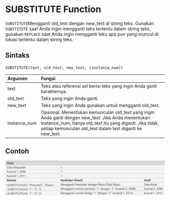 # SUBSTITUTE Function

`SUBSTITUTE`Mengganti old\_text dengan new\_text di string teks. Gunakan `SUBSTITUTE` saat Anda ingin mengganti teks tertentu dalam string teks, gunakan `REPLACE` saat Anda ingin mengganti teks apa pun yang muncul di lokasi tertentu dalam string teks.

## Sintaks

```text
SUBSTITUTE(text, old_text, new_text, [instance_num])
```

| Argumen | Fungsi |
| :--- | :--- |
| text | Teks atau referensi sel berisi teks yang ingin Anda ganti karakternya. |
| old\_text | Teks yang ingin Anda ganti. |
| new\_text | Teks yang ingin Anda gunakan untuk mengganti old\_text. |
| instance\_num | Opsional. Menentukan kemunculan old\_text yang ingin Anda ganti dengan new\_text. Jika Anda menentukan instance\_num, hanya old\_text itu yang diganti. Jika tidak, setiap kemunculan old\_text dalam text diganti ke new\_text. |

## Contoh

![](../.gitbook/assets/image%20%2829%29.png)


